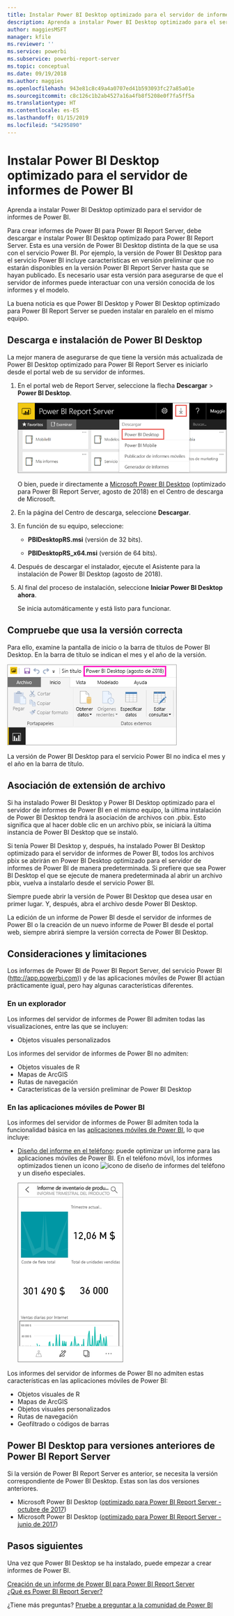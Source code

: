 ```yaml
---
title: Instalar Power BI Desktop optimizado para el servidor de informes de Power BI
description: Aprenda a instalar Power BI Desktop optimizado para el servidor de informes de Power BI
author: maggiesMSFT
manager: kfile
ms.reviewer: ''
ms.service: powerbi
ms.subservice: powerbi-report-server
ms.topic: conceptual
ms.date: 09/19/2018
ms.author: maggies
ms.openlocfilehash: 943e81c8c49a4a0707ed41b593093fc27a85a01e
ms.sourcegitcommit: c8c126c1b2ab4527a16a4fb8f5208e0f7fa5ff5a
ms.translationtype: HT
ms.contentlocale: es-ES
ms.lasthandoff: 01/15/2019
ms.locfileid: "54295890"
---
```

# <a name="install-power-bi-desktop-optimized-for-power-bi-report-server"></a>Instalar Power BI Desktop optimizado para el servidor de informes de Power BI
Aprenda a instalar Power BI Desktop optimizado para el servidor de informes de Power BI.

Para crear informes de Power BI para Power BI Report Server, debe descargar e instalar Power BI Desktop optimizado para Power BI Report Server. Esta es una versión de Power BI Desktop distinta de la que se usa con el servicio Power BI. Por ejemplo, la versión de Power BI Desktop para el servicio Power BI incluye características en versión preliminar que no estarán disponibles en la versión Power BI Report Server hasta que se hayan publicado. Es necesario usar esta versión para asegurarse de que el servidor de informes puede interactuar con una versión conocida de los informes y el modelo. 

La buena noticia es que Power BI Desktop y Power BI Desktop optimizado para Power BI Report Server se pueden instalar en paralelo en el mismo equipo.

## <a name="download-and-install-power-bi-desktop"></a>Descarga e instalación de Power BI Desktop

La mejor manera de asegurarse de que tiene la versión más actualizada de Power BI Desktop optimizado para Power BI Report Server es iniciarlo desde el portal web de su servidor de informes.

1. En el portal web de Report Server, seleccione la flecha **Descargar** > **Power BI Desktop**.

    ![Descarga de Power BI Desktop desde el portal web](media/install-powerbi-desktop/report-server-download-web-portal.png)

    O bien, puede ir directamente a [Microsoft Power BI Desktop](https://www.microsoft.com/download/details.aspx?id=57271) (optimizado para Power BI Report Server, agosto de 2018) en el Centro de descarga de Microsoft.

2. En la página del Centro de descarga, seleccione **Descargar**.

3. En función de su equipo, seleccione: 

    - **PBIDesktopRS.msi** (versión de 32 bits).

    - **PBIDesktopRS_x64.msi** (versión de 64 bits).

1. Después de descargar el instalador, ejecute el Asistente para la instalación de Power BI Desktop (agosto de 2018).

2. Al final del proceso de instalación, seleccione **Iniciar Power BI Desktop ahora**.
   
    Se inicia automáticamente y está listo para funcionar.

## <a name="verify-you-are-using-the-correct-version"></a>Compruebe que usa la versión correcta
Para ello, examine la pantalla de inicio o la barra de títulos de Power BI Desktop. En la barra de título se indican el mes y el año de la versión.

![Barra de título de Power BI Desktop optimizado para Power BI Report Server](media/install-powerbi-desktop/power-bi-report-server-desktop-august-2018.png)

La versión de Power BI Desktop para el servicio Power BI no indica el mes y el año en la barra de título.

## <a name="file-extension-association"></a>Asociación de extensión de archivo
Si ha instalado Power BI Desktop y Power BI Desktop optimizado para el servidor de informes de Power BI en el mismo equipo, la última instalación de Power BI Desktop tendrá la asociación de archivos con .pbix. Esto significa que al hacer doble clic en un archivo pbix, se iniciará la última instancia de Power BI Desktop que se instaló.

Si tenía Power BI Desktop y, después, ha instalado Power BI Desktop optimizado para el servidor de informes de Power BI, todos los archivos pbix se abrirán en Power BI Desktop optimizado para el servidor de informes de Power BI de manera predeterminada. Si prefiere que sea Power BI Desktop el que se ejecute de manera predeterminada al abrir un archivo pbix, vuelva a instalarlo desde el servicio Power BI.

Siempre puede abrir la versión de Power BI Desktop que desea usar en primer lugar. Y, después, abra el archivo desde Power BI Desktop.

La edición de un informe de Power BI desde el servidor de informes de Power BI o la creación de un nuevo informe de Power BI desde el portal web, siempre abrirá siempre la versión correcta de Power BI Desktop.

## <a name="considerations-and-limitations"></a>Consideraciones y limitaciones
Los informes de Power BI de Power BI Report Server, del servicio Power BI (http://app.powerbi.com)) y de las aplicaciones móviles de Power BI actúan prácticamente igual, pero hay algunas características diferentes.

### <a name="in-a-browser"></a>En un explorador
Los informes del servidor de informes de Power BI admiten todas las visualizaciones, entre las que se incluyen:

* Objetos visuales personalizados

Los informes del servidor de informes de Power BI no admiten:

* Objetos visuales de R
* Mapas de ArcGIS
* Rutas de navegación
* Características de la versión preliminar de Power BI Desktop

### <a name="in-the-power-bi-mobile-apps"></a>En las aplicaciones móviles de Power BI
Los informes del servidor de informes de Power BI admiten toda la funcionalidad básica en las [aplicaciones móviles de Power BI](../consumer/mobile/mobile-apps-for-mobile-devices.md), lo que incluye:

* [Diseño del informe en el teléfono](../desktop-create-phone-report.md): puede optimizar un informe para las aplicaciones móviles de Power BI. En el teléfono móvil, los informes optimizados tienen un icono ![icono de diseño de informes del teléfono](media/install-powerbi-desktop/power-bi-rs-mobile-optimized-icon.png) y un diseño especiales.
  
    ![Informe optimizado para teléfonos](media/install-powerbi-desktop/power-bi-rs-mobile-optimized-report.png)

Los informes del servidor de informes de Power BI no admiten estas características en las aplicaciones móviles de Power BI:

* Objetos visuales de R
* Mapas de ArcGIS
* Objetos visuales personalizados
* Rutas de navegación
* Geofiltrado o códigos de barras

## <a name="power-bi-desktop-for-earlier-versions-of-power-bi-report-server"></a>Power BI Desktop para versiones anteriores de Power BI Report Server

Si la versión de Power BI Report Server es anterior, se necesita la versión correspondiente de Power BI Desktop. Estas son las dos versiones anteriores.

- Microsoft Power BI Desktop ([optimizado para Power BI Report Server - octubre de 2017](https://www.microsoft.com/download/details.aspx?id=56136))
- Microsoft Power BI Desktop ([optimizado para Power BI Report Server - junio de 2017](https://www.microsoft.com/download/details.aspx?id=55330))

## <a name="next-steps"></a>Pasos siguientes
Una vez que Power BI Desktop se ha instalado, puede empezar a crear informes de Power BI.

[Creación de un informe de Power BI para Power BI Report Server](quickstart-create-powerbi-report.md)  
[¿Qué es Power BI Report Server?](get-started.md)

¿Tiene más preguntas? [Pruebe a preguntar a la comunidad de Power BI](https://community.powerbi.com/)

